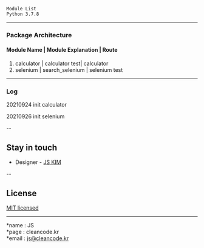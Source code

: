 ```
Module List
Python 3.7.8
```

---
### Package Architecture
#### Module Name | Module Explanation | Route
####
1. calculator | calculator test| calculator
2. selenium | search_selenium | selenium test

---
### Log
20210924 init calculator

20210926 init selenium

--
## Stay in touch
- Designer - [JS KIM](https://cleancode.kr)

--
## License
[MIT licensed](LICENSE)

---
*name : JS  
*page : cleancode.kr    
*email : js@cleancode.kr